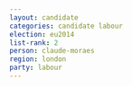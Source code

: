 ```yaml
---
layout: candidate
categories: candidate labour
election: eu2014
list-rank: 2
person: claude-moraes
region: london
party: labour
---
```

